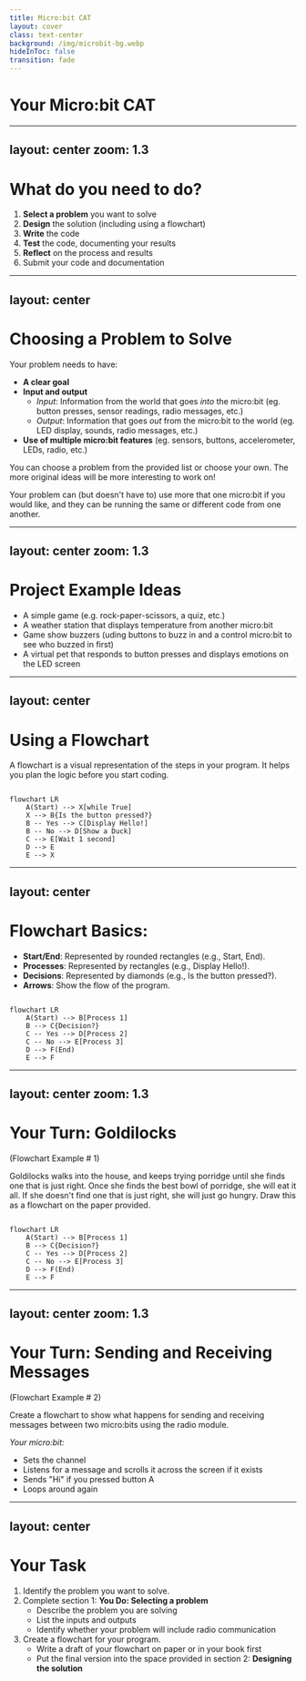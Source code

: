 ```yaml
---
title: Micro:bit CAT
layout: cover
class: text-center
background: /img/microbit-bg.webp
hideInToc: false
transition: fade
---
```


# Your Micro:bit CAT

---
layout: center
zoom: 1.3
---

# What do you need to do?

1. **Select a problem** you want to solve
2. **Design** the solution (including using a flowchart)
3. **Write** the code
4. **Test** the code, documenting your results
5. **Reflect** on the process and results
6. Submit your code and documentation

---
layout: center
---

# Choosing a Problem to Solve

Your problem needs to have: 

- **A clear goal**
- **Input and output**
    - *Input*: Information from the world that goes *into* the micro:bit (eg. button presses, sensor readings, radio messages, etc.)
    - *Output*: Information that goes *out* from the micro:bit to the world (eg. LED display, sounds, radio messages, etc.)
- **Use of multiple micro:bit features** (eg. sensors, buttons, accelerometer, LEDs, radio, etc.)

You can choose a problem from the provided list or choose your own. The more original ideas will be more interesting to work on!

Your problem can (but doesn't have to) use more that one micro:bit if you would like, and they can be running the same or different code from one another. 

---
layout: center
zoom: 1.3
---

# Project Example Ideas

- A simple game (e.g. rock-paper-scissors, a quiz, etc.)
- A weather station that displays temperature from another micro:bit
- Game show buzzers (uding buttons to buzz in and a control micro:bit to see who buzzed in first)
- A virtual pet that responds to button presses and displays emotions on the LED screen

---
layout: center
---

# Using a Flowchart

A flowchart is a visual representation of the steps in your program. It helps you plan the logic before you start coding.

```mermaid

flowchart LR
    A(Start) --> X[while True]
    X --> B{Is the button pressed?}
    B -- Yes --> C[Display Hello!]
    B -- No --> D[Show a Duck]
    C --> E[Wait 1 second]
    D --> E
    E --> X
```

---
layout: center
---

# Flowchart Basics:

- **Start/End**: Represented by rounded rectangles (e.g., Start, End).
- **Processes**: Represented by rectangles (e.g., Display Hello!).
- **Decisions**: Represented by diamonds (e.g., Is the button pressed?).
- **Arrows**: Show the flow of the program.

```mermaid

flowchart LR
    A(Start) --> B[Process 1]
    B --> C{Decision?}
    C -- Yes --> D[Process 2]
    C -- No --> E[Process 3]
    D --> F(End)
    E --> F

```
---
layout: center
zoom: 1.3
---

# Your Turn: Goldilocks 
(Flowchart Example # 1)

Goldilocks walks into the house, and keeps trying porridge until she finds one that is just right. Once she finds the best bowl of porridge, she will eat it all. If she doesn't find one that is just right, she will just go hungry. Draw this as a flowchart on the paper provided.

```mermaid

flowchart LR
    A(Start) --> B[Process 1]
    B --> C{Decision?}
    C -- Yes --> D[Process 2]
    C -- No --> E[Process 3]
    D --> F(End)
    E --> F

```

---
layout: center
zoom: 1.3
---

# Your Turn: Sending and Receiving Messages
(Flowchart Example # 2)

Create a flowchart to show what happens for sending and receiving messages between two micro:bits using the radio module.

*Your micro:bit:*
- Sets the channel
- Listens for a message and scrolls it across the screen if it exists
- Sends "Hi" if you pressed button A
- Loops around again

---
layout: center
---

# Your Task

1. Identify the problem you want to solve. 
2. Complete section 1: **You Do: Selecting a problem**
    - Describe the problem you are solving
    - List the inputs and outputs
    - Identify whether your problem will include radio communication
3. Create a flowchart for your program. 
    - Write a draft of your flowchart on paper or in your book first
    - Put the final version into the space provided in section 2: **Designing the solution**
